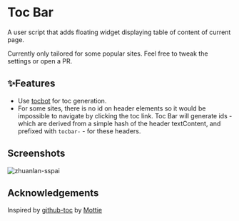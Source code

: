 # Toc Bar

A user script that adds floating widget displaying table of content of current page.

Currently only tailored for some popular sites. Feel free to tweak the settings or open a PR.

## ✨Features

- Use [tocbot](https://tscanlin.github.io/tocbot) for toc generation.
- For some sites, there is no id on header elements so it would be impossible to navigate by clicking the toc link. Toc Bar will generate ids - which are derived from a simple hash of the header textContent, and prefixed with `tocbar-` - for these headers.

## Screenshots

![zhuanlan-sspai](https://raw.githubusercontent.com/hikerpig/toc-bar-userscript/master/images/screenshot-1.jpg)

## Acknowledgements

Inspired by [github-toc](https://github.com/Mottie/GitHub-userscripts/blob/master/github-toc.user.js) by [Mottie](https://github.com/Mottie)
